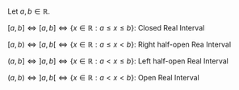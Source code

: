 Let $a, b \in \mathbb{R}$.

$[a,b] \Leftrightarrow [a, b] \Leftrightarrow \{ x \in \mathbb{R}: a \leq x \leq b \}$: Closed Real Interval

$[a,b) \Leftrightarrow [a, b[ \Leftrightarrow \{x \in \mathbb{R}: a \leq x < b\}$: Right half-open Rea Interval

$(a,b] \Leftrightarrow ]a, b] \Leftrightarrow \{x \in \mathbb{R}: a < x \leq b\}$: Left half-open Real Interval

$(a,b) \Leftrightarrow ]a, b[ \Leftrightarrow \{x \in \mathbb{R}: a < x < b\}$: Open Real Interval



